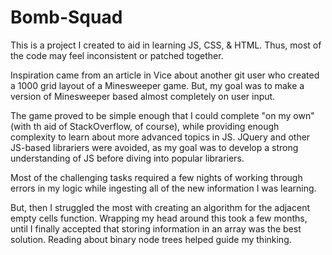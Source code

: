 # Bomb-Squad
This is a project I created to aid in learning JS, CSS, & HTML. Thus, most of the code may feel inconsistent or patched together. 

Inspiration came from an article in Vice about another git user who created a 1000 grid layout of a Minesweeper game. But, my goal was to make a version of Minesweeper based almost completely on user input. 

The game proved to be simple enough that I could complete "on my own" (with th aid of StackOverflow, of course), while providing enough complexity to learn about more advanced topics in JS.
JQuery and other JS-based librariers were avoided, as my goal was to develop a strong understanding of JS before diving into popular librariers.

Most of the challenging tasks required a few nights of working through errors in my logic while ingesting all of the new information I was learning. 

But, then I struggled the most with creating an algorithm for the adjacent empty cells function. Wrapping my head around this took a few months, until I finally accepted that storing information in an array was the best solution. Reading about binary node trees helped guide my thinking.

